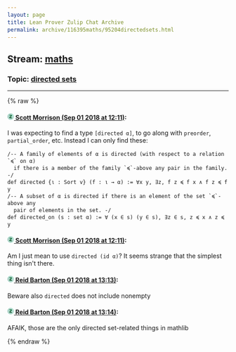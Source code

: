 ```yaml
---
layout: page
title: Lean Prover Zulip Chat Archive 
permalink: archive/116395maths/95204directedsets.html
---
```


## Stream: [maths](index.html)
### Topic: [directed sets](95204directedsets.html)

---


{% raw %}
#### [![Click to go to Zulip](../../assets/img/zulip2.png) Scott Morrison (Sep 01 2018 at 12:11)](https://leanprover.zulipchat.com/#narrow/stream/116395-maths/topic/directed%20sets/near/133171891):
I was expecting to find a type `[directed α]`, to go along with `preorder`, `partial_order`, etc. Instead I can only find these:

```
/-- A family of elements of α is directed (with respect to a relation `≼` on α)
  if there is a member of the family `≼`-above any pair in the family.  -/
def directed {ι : Sort v} (f : ι → α) := ∀x y, ∃z, f z ≼ f x ∧ f z ≼ f y
/-- A subset of α is directed if there is an element of the set `≼`-above any
  pair of elements in the set. -/
def directed_on (s : set α) := ∀ (x ∈ s) (y ∈ s), ∃z ∈ s, z ≼ x ∧ z ≼ y
```

#### [![Click to go to Zulip](../../assets/img/zulip2.png) Scott Morrison (Sep 01 2018 at 12:11)](https://leanprover.zulipchat.com/#narrow/stream/116395-maths/topic/directed%20sets/near/133171897):
Am I just mean to use `directed (id α)`? It seems strange that the simplest thing isn't there.

#### [![Click to go to Zulip](../../assets/img/zulip2.png) Reid Barton (Sep 01 2018 at 13:13)](https://leanprover.zulipchat.com/#narrow/stream/116395-maths/topic/directed%20sets/near/133173805):
Beware also `directed` does not include nonempty

#### [![Click to go to Zulip](../../assets/img/zulip2.png) Reid Barton (Sep 01 2018 at 13:14)](https://leanprover.zulipchat.com/#narrow/stream/116395-maths/topic/directed%20sets/near/133173849):
AFAIK, those are the only directed set-related things in mathlib


{% endraw %}
